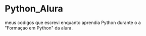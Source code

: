 # Python_Alura
 meus codigos que escrevi enquanto aprendia Python durante o a "Formaçao em Python" da alura.
